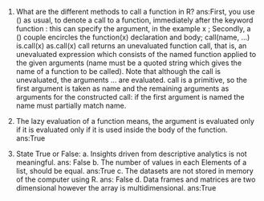 1. What are the different methods to call a function in R? 
ans:First, you use () as usual, to denote a call to a function, immediately after the keyword function : this can specify the argument, in the example x ;
Secondly, a () couple encircles the function(x) declaration and body;
call(name, …)
is.call(x)
as.call(x)
call returns an unevaluated function call, that is, an unevaluated expression which consists of the named function applied to the given arguments (name must be a quoted string which gives the name of a function to be called). 
Note that although the call is unevaluated, the arguments … are evaluated.
call is a primitive, so the first argument is taken as name and the remaining arguments as arguments for the constructed call: if the first argument is named the name must partially match name.

2. The lazy evaluation of a function means, the argument is evaluated only if it is evaluated only if it is used 
inside the body of the function.
ans:True 

3. State True or False: 
a. Insights driven from descriptive analytics is not meaningful.
ans: False 
b. The number of values in each Elements of a list, should be equal. 
ans:True 
c. The datasets are not stored in memory of the computer using R.
ans: False 
d. Data frames and matrices are two dimensional however the array is multidimensional.
ans:True  
